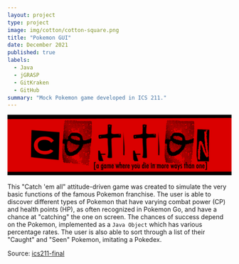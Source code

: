 ```yaml
---
layout: project
type: project
image: img/cotton/cotton-square.png
title: "Pokemon GUI"
date: December 2021
published: true
labels:
  - Java
  - jGRASP
  - GitKraken
  - GitHub
summary: "Mock Pokemon game developed in ICS 211."
---
```


<img class="img-fluid" src="../img/cotton/cotton-header.png">

This "Catch 'em all" attitude-driven game was created to simulate the very basic functions of the famous Pokemon franchise. The user is able to discover different types of Pokemon that have varying combat power (CP) and health points (HP), as often recognized in Pokemon Go, and have a chance at "catching" the one on screen. The chances of success depend on the Pokemon, implemented as a `Java Object` which has various percentage rates. The user is also able to sort through a list of their "Caught" and "Seen" Pokemon, imitating a Pokedex. 

Source: <a href="https://github.com/ICSatKCC/assignment-9-f21-final-project-gui-g5-ashley-and-michelle"><i class="large github icon "></i>ics211-final</a>
